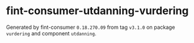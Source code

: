 # fint-consumer-utdanning-vurdering

Generated by fint-consumer `0.18.270.09` from tag `v3.1.0` on package `vurdering` and component `utdanning`.
